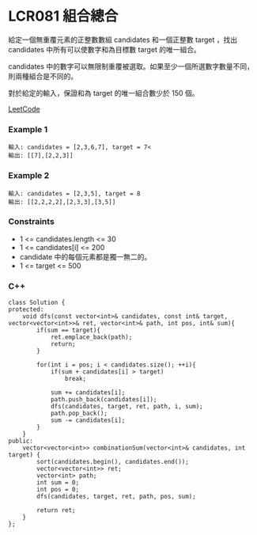 # LCR081 組合總合

給定一個無重覆元素的正整數數組 candidates 和一個正整數 target ，找出 candidates 中所有可以使數字和為目標數 target 的唯一組合。

candidates 中的數字可以無限制重覆被選取。如果至少一個所選數字數量不同，則兩種組合是不同的。 

對於給定的輸入，保證和為 target 的唯一組合數少於 150 個。

[LeetCode](https://leetcode.cn/problems/Ygoe9J/)

### Example 1

```
輸入: candidates = [2,3,6,7], target = 7<
輸出: [[7],[2,2,3]]
```

### Example 2

```
輸入: candidates = [2,3,5], target = 8
輸出: [[2,2,2,2],[2,3,3],[3,5]]
```

### Constraints

* 1 <= candidates.length <= 30
* 1 <= candidates[i] <= 200
* candidate 中的每個元素都是獨一無二的。
* 1 <= target <= 500


### C++ 

```
class Solution {
protected:
    void dfs(const vector<int>& candidates, const int& target, vector<vector<int>>& ret, vector<int>& path, int pos, int& sum){
        if(sum == target){
            ret.emplace_back(path);
            return;
        }

        for(int i = pos; i < candidates.size(); ++i){
            if(sum + candidates[i] > target)
                break;
            
            sum += candidates[i];
            path.push_back(candidates[i]);
            dfs(candidates, target, ret, path, i, sum);
            path.pop_back();
            sum -= candidates[i];
        }
    }
public:
    vector<vector<int>> combinationSum(vector<int>& candidates, int target) {
        sort(candidates.begin(), candidates.end());
        vector<vector<int>> ret;
        vector<int> path;
        int sum = 0;
        int pos = 0;
        dfs(candidates, target, ret, path, pos, sum);

        return ret;
    }
};
```